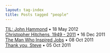```yaml
---
layout: tag-index
title: Posts tagged "people"
---
```

<dl>
  <dt>
    <a href="/2012/05/18/til-john-hammond/">TIL: John Hammond</a>
    <span class="post-date">&bull; 18 May 2012</span>
  </dt>
  <dt>
    <a href="/2011/12/16/hitchens/">Christopher Hitchens, 1949 - 2011</a>
    <span class="post-date">&bull; 16 Dec 2011</span>
  </dt>
  <dt>
    <a href="/2011/10/08/the-man-who-inspired-jobs/">The Man Who Inspired Jobs</a>
    <span class="post-date">&bull; 08 Oct 2011</span>
  </dt>
  <dt>
    <a href="/2011/10/05/thank-you-steve/">Thank you, Steve</a>
    <span class="post-date">&bull; 05 Oct 2011</span>
  </dt>
